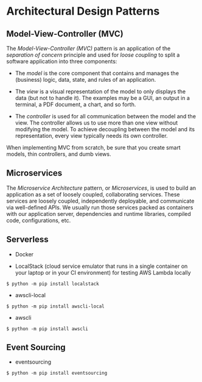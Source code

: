 # Architectural Design Patterns

## Model-View-Controller (MVC)

The *Model-View-Controller (MVC)* pattern is an application of the *separation of concern* principle and 
used for *loose coupling* to split a software application into three components:

- The *model* is the core component that contains and manages 
the (business) logic, data, state, and rules of an application.

- The *view* is a visual representation of the model to only displays the data (but not to handle it).
The examples may be a GUI, an output in a terminal, a PDF document, a chart, and so forth. 

- The *controller* is used for all communication between the model and the view. 
The controller allows us to use more than one view without modifying the model.
To achieve decoupling between the model and its representation, every view typically needs its own controller.

When implementing MVC from scratch, be sure that you create smart models, thin controllers, and dumb views.

## Microservices

The *Microservice Architecture* pattern, or *Microservices*, is used to build 
an application as a set of loosely coupled, collaborating services.
These services are loosely coupled, independently deployable, and communicate via well-defined APIs.
We usually run those services packed as containers with our application server, 
dependencies and runtime libraries, compiled code, configurations, etc.

## Serverless

- Docker

- LocalStack (cloud service emulator that runs in a single container on your laptop or in your CI environment) for testing AWS Lambda locally
```unix
$ python -m pip install localstack
```

- awscli-local
```unix
$ python -m pip install awscli-local
```

- awscli
```unix
$ python -m pip install awscli
```

## Event Sourcing

- eventsourcing
```unix
$ python -m pip install eventsourcing
```
